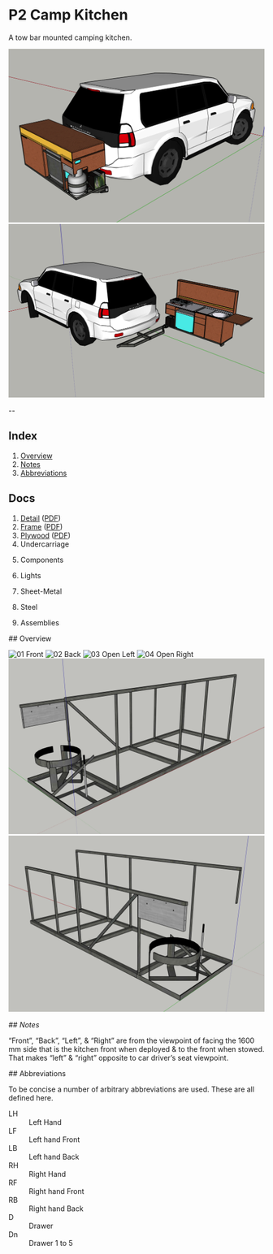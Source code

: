# P2 Camp Kitchen

A tow bar mounted camping kitchen.

![Kitchen on Challenger 1](Kitchen-on-Challenger-1.png)
![Kitchen on Challenger 2](Kitchen-on-Challenger-2.png)

--
## Index

1. [Overview](#overview)
2. [Notes](#notes)
3. [Abbreviations](#abbreviations)

## Docs

1. [Detail](docs/Detail.md) ([PDF](docs/Detail.pdf))
2. [Frame](docs/Frame.md) ([PDF](docs/Frame.pdf))
3. [Plywood](docs/Plywood.md) ([PDF](docs/Plywood.pdf))
4. Undercarriage
<!--4. [Undercarriage](docs/Undercarriage.md) ([PDF](docs/Undercarriage.pdf))-->
5. Components
<!--5. [Components](docs/Components.md) ([PDF](docs/Components.pdf))-->
6. Lights
<!--6. [Lights](docs/Lights.md) ([PDF](docs/Lights.pdf))-->
7. Sheet-Metal
<!--7. [Sheet-Metal](docs/Sheet-Metal.md) ([PDF](docs/Sheet-Metal.pdf))-->
8. Steel
<!--8. [Steel](docs/Steel.md) ([PDF](docs/Steel.pdf))-->
9. Assemblies
<!--9. [Assemblies](docs/Assemblies.md) ([PDF](docs/Assemblies.pdf))-->

##<a id="overview"></a> Overview

![01 Front](docs/Overview/01-Front.png)
![02 Back](docs/Overview/02-Back.png)
![03 Open Left](docs/Overview/03-Open-Left.png)
![04 Open Right](docs/Overview/04-Open-Right.png)
![05 Frame Front](docs/Overview/05-Frame-Front.png)
![06 Frame Back](docs/Overview/06-Frame-Back.png)

##<a id="notes"></a> *Notes*

“Front”, “Back”, “Left”, & “Right” are from the viewpoint of facing the 1600 mm side that is the kitchen front when deployed & to the front when stowed. That makes “left” & “right” opposite to car driver’s seat viewpoint.

##<a id="abbreviations"></a> Abbreviations

To be concise a number of arbitrary abbreviations are used. These are all defined here.

<dl>
	<dt>LH</dt><dd>Left Hand</dd>
	<dt>LF</dt><dd>Left hand Front</dd>
	<dt>LB</dt><dd>Left hand Back</dd>
	<dt>RH</dt><dd>Right Hand</dd>
	<dt>RF</dt><dd>Right hand Front</dd>
	<dt>RB</dt><dd>Right hand Back</dd>
	<dt>D</dt><dd>Drawer</dd>
	<dt>Dn</dt><dd>Drawer 1 to 5</dd>
</dl>


